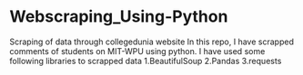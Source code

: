 # Webscraping_Using-Python
Scraping of data through collegedunia website
In this repo, I have scrapped comments of students on MIT-WPU using python.
I have used some following libraries to scrapped data
1.BeautifulSoup
2.Pandas
3.requests

